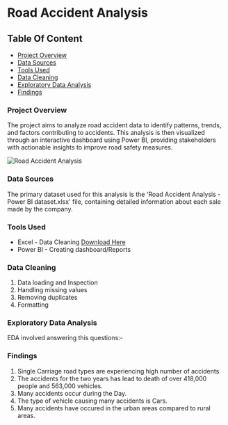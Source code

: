 # Road Accident Analysis

## Table Of Content

- [Project Overview](#project-overview)
- [Data Sources](#data-sources)
- [Tools Used](#tools-used)
- [Data Cleaning](#data-cleaning)
- [Exploratory Data Analysis](#exploratory-data-analysis)
- [Findings](#findings)

### Project Overview

The project aims to analyze road accident data to identify patterns, trends, and factors contributing to accidents. This analysis is then visualized through an interactive dashboard using Power BI, providing stakeholders with actionable insights to improve road safety measures.

![Road Accident Analysis](https://github.com/Josiah-TechBro/Road-Accident-Analysis/assets/143694858/990bd433-d318-4d66-9ef0-5cd630b97b83)


### Data Sources

The primary dataset used for this analysis is the 'Road Accident Analysis - Power BI dataset.xlsx' file, containing detailed information about each sale made by the company.

### Tools Used

- Excel - Data Cleaning [Download Here](https://microsoft.com)
- Power BI - Creating dashboard/Reports

### Data Cleaning

1. Data loading and Inspection
2. Handling missing values
3. Removing duplicates
4. Formatting

### Exploratory Data Analysis

EDA involved answering this questions:-

### Findings

1. Single Carriage road types are experiencing high number of accidents
2. The accidents for the two years has lead to death of over 418,000 people and 563,000 vehicles.
3. Many accidents occur during the Day.
4. The type of vehicle causing many accidents is Cars.
5. Many accidents have occured in the urban areas compared to rural areas. 
